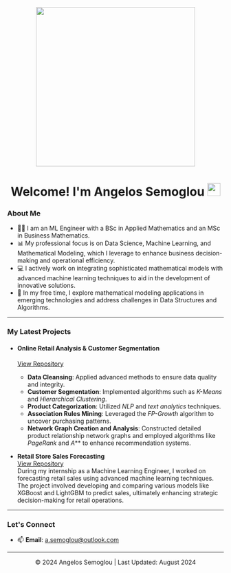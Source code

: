 <div id="header" align="center">
  <img src="https://media.giphy.com/media/dWesBcTLavkZuG35MI/giphy.gif" width="370"/> 
</div>

<h1>
  <div align="center"> Welcome! I'm Angelos Semoglou
    <img src="https://media.giphy.com/media/hvRJCLFzcasrR4ia7z/giphy.gif" width="30px"/>
  </h1>

### About Me 
- :man_student: I am an ML Engineer with a BSc in Applied Mathematics and an MSc in Business Mathematics.
- 📊 My professional focus is on Data Science, Machine Learning, and Mathematical Modeling, which I leverage to enhance business decision-making and operational efficiency.
- 💻 I actively work on integrating sophisticated mathematical models with advanced machine learning techniques to aid in the development of innovative solutions.
- 🔬 In my free time, I explore mathematical modeling applications in emerging technologies and address challenges in Data Structures and Algorithms.

***

### My Latest Projects

- #### Online Retail Analysis & Customer Segmentation
  [View Repository](https://github.com/semoglou/Machine-Learning-Customer-Segmentation)
  - **Data Cleansing**: Applied advanced methods to ensure data quality and integrity.
  - **Customer Segmentation**: Implemented algorithms such as *K-Means* and *Hierarchical Clustering*.
  - **Product Categorization**: Utilized *NLP* and *text analytics* techniques.
  - **Association Rules Mining**: Leveraged the *FP-Growth* algorithm to uncover purchasing patterns.
  - **Network Graph Creation and Analysis**: Constructed detailed product relationship network graphs and employed algorithms like *PageRank* and *A*** to enhance recommendation systems.


- **Retail Store Sales Forecasting** <br> [View Repository](https://github.com/semoglou/Retail-Store-Sales-Forecasting) \
 During my internship as a Machine Learning Engineer, I worked on forecasting retail sales using advanced machine learning techniques. The project involved developing and comparing various models like XGBoost and LightGBM to predict sales, ultimately enhancing strategic decision-making for retail operations. 

***

### Let's Connect
- 📫 **Email**: [a.semoglou@outlook.com](mailto:a.semoglou@outlook.com)

</div>

<footer>
  <hr>
  <p align="center">© 2024 Angelos Semoglou | Last Updated: August 2024</p>
</footer>
